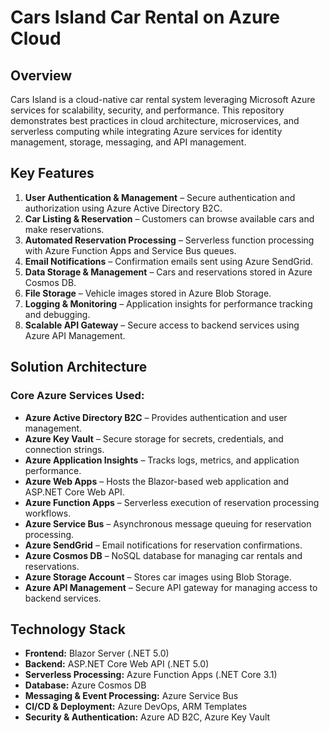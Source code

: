 # Cars Island Car Rental on Azure Cloud

## Overview

Cars Island is a cloud-native car rental system leveraging Microsoft Azure services for scalability, security, and performance. This repository demonstrates best practices in cloud architecture, microservices, and serverless computing while integrating Azure services for identity management, storage, messaging, and API management.

## Key Features

1. **User Authentication & Management** – Secure authentication and authorization using Azure Active Directory B2C.
2. **Car Listing & Reservation** – Customers can browse available cars and make reservations.
3. **Automated Reservation Processing** – Serverless function processing with Azure Function Apps and Service Bus queues.
4. **Email Notifications** – Confirmation emails sent using Azure SendGrid.
5. **Data Storage & Management** – Cars and reservations stored in Azure Cosmos DB.
6. **File Storage** – Vehicle images stored in Azure Blob Storage.
7. **Logging & Monitoring** – Application insights for performance tracking and debugging.
8. **Scalable API Gateway** – Secure access to backend services using Azure API Management.

## Solution Architecture

### **Core Azure Services Used:**

- **Azure Active Directory B2C** – Provides authentication and user management.
- **Azure Key Vault** – Secure storage for secrets, credentials, and connection strings.
- **Azure Application Insights** – Tracks logs, metrics, and application performance.
- **Azure Web Apps** – Hosts the Blazor-based web application and ASP.NET Core Web API.
- **Azure Function Apps** – Serverless execution of reservation processing workflows.
- **Azure Service Bus** – Asynchronous message queuing for reservation processing.
- **Azure SendGrid** – Email notifications for reservation confirmations.
- **Azure Cosmos DB** – NoSQL database for managing car rentals and reservations.
- **Azure Storage Account** – Stores car images using Blob Storage.
- **Azure API Management** – Secure API gateway for managing access to backend services.

## Technology Stack

- **Frontend:** Blazor Server (.NET 5.0)
- **Backend:** ASP.NET Core Web API (.NET 5.0)
- **Serverless Processing:** Azure Function Apps (.NET Core 3.1)
- **Database:** Azure Cosmos DB
- **Messaging & Event Processing:** Azure Service Bus
- **CI/CD & Deployment:** Azure DevOps, ARM Templates
- **Security & Authentication:** Azure AD B2C, Azure Key Vault